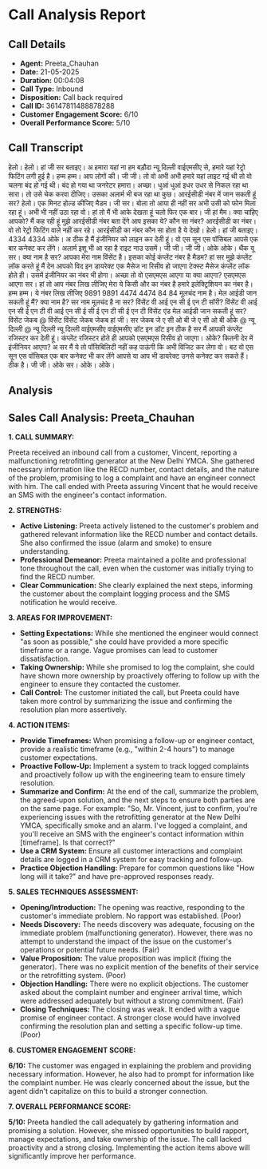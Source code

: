 # Call Analysis Report

## Call Details

- **Agent:** Preeta_Chauhan
- **Date:** 21-05-2025
- **Duration:** 00:04:08
- **Call Type:** Inbound
- **Disposition:** Call back required
- **Call ID:** 36147811488878288
- **Customer Engagement Score:** 6/10
- **Overall Performance Score:** 5/10

## Call Transcript

हेलो। हेलो। हां जी सर बताइए। अ हमारा यहां ना हम बड़ौदा न्यू दिल्ली वाईएमसीए से, हमारे यहां रेट्रो फिटिंग लगी हुई है। हम्म हम्म। आप लोगों की। जी जी। तो वो अभी अभी हमारे यहां लाइट गई थी तो वो चलना बंद हो गई थी। बंद हो गया था जनरेटर हमारा। अच्छा। धुआं धुआं इधर उधर से निकल रहा था सारा। तो उसे चेक करवा दीजिए। उसका अलार्म भी बज रहा था कुछ। आरईसीडी नंबर में जान सकती हूं सर? हेलो। एक मिनट होल्ड कीजिए मैडम। जी सर। बोला तो आया ही नहीं सर अभी उसी को फोन मिला रहा हूं। अभी भी नहीं उठा रहा वो। हां तो मैं भी आके देखता हूं चलो फिर एक बार। जी हां मैम। क्या चाहिए आपको? मैं कह रही हूं मुझे आरईसीडी नंबर बता देंगे आप इसका ये? कौन सा नंबर? आरईसीडी का नंबर। वो तो रेट्रो फिटिंग वाले नहीं कर रहे। आरईसीडी का नंबर कौन सा होता है ये देखो। हेलो। हां जी बताइए। 4334 4334 ओके। अ ठीक है मैं इंजीनियर को लाइन कर देती हूं। वो एस सून एस पॉसिबल आपसे एक बार कनेक्ट कर लेंगे। अलार्म इशू भी आ रहा है राइट नाउ उसमें। जी जी। जी जी। ओके ओके। थैंक यू सर। क्या नाम है सर? आपका मेरा नाम विंसेंट है। इसका कोई कंप्लेंट नंबर है मैडम? हां सर मुझे कंप्लेंट लॉक करते हूं मैं देन आपको विद इन डायरेक्ट एक मैसेज ना रिसीव हो जाएगा टेक्स्ट मैसेज कंप्लेंट लॉक होते ही। उसमें इंजीनियर का नंबर भी होगा। अच्छा तो वो एसएमएस आएगा या क्या आएगा? एसएमएस आएगा सर। हां तो आप नंबर लिख लीजिए मेरा ये किसी और का नंबर है हमारे इलेक्ट्रिशियन का नंबर है। हम्म हम्म। ये नंबर लिख लीजिए 9891 9891 4474 4474 84 84 मूलचंद नाम है। मेल आईडी जान सकती हूं मैं? क्या नाम है? सर नाम मूलचंद है ना सर? विंसेंट वी आई एन सी ई एन टी सॉरी? विंसेंट वी आई एन सी ई एन टी वी आई एन सी ई सी ई एन टी सी ई एन टी विंसेंट एंड मेल आईडी जान सकती हूं सर? विंसेंट जेकब @ विंसेंट विंसेंट जेकब जेकब हां जी। सर जेकब जे ए सी ओ बी जे ए सी ओ बी ओके @ न्यू दिल्ली @ न्यू दिल्ली न्यू दिल्ली वाईएमसीए वाईएमसीए डॉट इन डॉट इन ठीक है सर मैं आपकी कंप्लेंट रजिस्टर कर देती हूं। कंप्लेंट रजिस्टर होते ही आपको एसएमएस रिसीव हो जाएगा। ओके? कितनी देर में इंजीनियर आएगा? अ सर मैं ये तो पॉसिबिलिटी नहीं कह पाऊंगी कि अभी विजिट कर लेगा वो। बट वो एस सून एस पॉसिबल एक बार कनेक्ट भी कर लेंगे आपसे या आप भी डायरेक्ट उनसे कनेक्ट कर सकते हैं। ठीक है। जी जी। ओके सर। ओके। ओके।

## Analysis

## Sales Call Analysis: Preeta_Chauhan

**1. CALL SUMMARY:**

Preeta received an inbound call from a customer, Vincent, reporting a malfunctioning retrofitting generator at the New Delhi YMCA. She gathered necessary information like the RECD number, contact details, and the nature of the problem, promising to log a complaint and have an engineer connect with him. The call ended with Preeta assuring Vincent that he would receive an SMS with the engineer's contact information.

**2. STRENGTHS:**

*   **Active Listening:** Preeta actively listened to the customer's problem and gathered relevant information like the RECD number and contact details. She also confirmed the issue (alarm and smoke) to ensure understanding.
*   **Professional Demeanor:** Preeta maintained a polite and professional tone throughout the call, even when the customer was initially trying to find the RECD number.
*   **Clear Communication:** She clearly explained the next steps, informing the customer about the complaint logging process and the SMS notification he would receive.

**3. AREAS FOR IMPROVEMENT:**

*   **Setting Expectations:** While she mentioned the engineer would connect "as soon as possible," she could have provided a more specific timeframe or a range. Vague promises can lead to customer dissatisfaction.
*   **Taking Ownership:** While she promised to log the complaint, she could have shown more ownership by proactively offering to follow up with the engineer to ensure they contacted the customer.
*   **Call Control:** The customer initiated the call, but Preeta could have taken more control by summarizing the issue and confirming the resolution plan more assertively.

**4. ACTION ITEMS:**

*   **Provide Timeframes:** When promising a follow-up or engineer contact, provide a realistic timeframe (e.g., "within 2-4 hours") to manage customer expectations.
*   **Proactive Follow-Up:** Implement a system to track logged complaints and proactively follow up with the engineering team to ensure timely resolution.
*   **Summarize and Confirm:** At the end of the call, summarize the problem, the agreed-upon solution, and the next steps to ensure both parties are on the same page. For example: "So, Mr. Vincent, just to confirm, you're experiencing issues with the retrofitting generator at the New Delhi YMCA, specifically smoke and an alarm. I've logged a complaint, and you'll receive an SMS with the engineer's contact information within [timeframe]. Is that correct?"
*   **Use a CRM System:** Ensure all customer interactions and complaint details are logged in a CRM system for easy tracking and follow-up.
*   **Practice Objection Handling:** Prepare for common questions like "How long will it take?" and have pre-approved responses ready.

**5. SALES TECHNIQUES ASSESSMENT:**

*   **Opening/Introduction:** The opening was reactive, responding to the customer's immediate problem. No rapport was established. (Poor)
*   **Needs Discovery:** The needs discovery was adequate, focusing on the immediate problem (malfunctioning generator). However, there was no attempt to understand the impact of the issue on the customer's operations or potential future needs. (Fair)
*   **Value Proposition:** The value proposition was implicit (fixing the generator). There was no explicit mention of the benefits of their service or the retrofitting system. (Poor)
*   **Objection Handling:** There were no explicit objections. The customer asked about the complaint number and engineer arrival time, which were addressed adequately but without a strong commitment. (Fair)
*   **Closing Techniques:** The closing was weak. It ended with a vague promise of engineer contact. A stronger close would have involved confirming the resolution plan and setting a specific follow-up time. (Poor)

**6. CUSTOMER ENGAGEMENT SCORE:**

**6/10:** The customer was engaged in explaining the problem and providing necessary information. However, he also had to prompt for information like the complaint number. He was clearly concerned about the issue, but the agent didn't capitalize on this to build a stronger connection.

**7. OVERALL PERFORMANCE SCORE:**

**5/10:** Preeta handled the call adequately by gathering information and promising a solution. However, she missed opportunities to build rapport, manage expectations, and take ownership of the issue. The call lacked proactivity and a strong closing. Implementing the action items above will significantly improve her performance.

